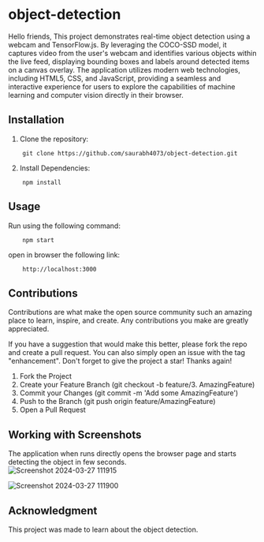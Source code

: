 ﻿# object-detection
Hello friends, This project demonstrates real-time object detection using a webcam and TensorFlow.js. By leveraging the COCO-SSD model, it captures video from the user's webcam and identifies various objects within the live feed, displaying bounding boxes and labels around detected items on a canvas overlay. The application utilizes modern web technologies, including HTML5, CSS, and JavaScript, providing a seamless and interactive experience for users to explore the capabilities of machine learning and computer vision directly in their browser.

## Installation
1. Clone the repository:
``` 
    git clone https://github.com/saurabh4073/object-detection.git
```

2. Install Dependencies:
``` 
    npm install
```

## Usage
Run using the following command:
```
    npm start
```

open in browser the following link:
```
    http://localhost:3000
```

## Contributions
Contributions are what make the open source community such an amazing place to learn, inspire, and create. Any contributions you make are greatly appreciated.

If you have a suggestion that would make this better, please fork the repo and create a pull request. You can also simply open an issue with the tag "enhancement". Don't forget to give the project a star! Thanks again!

1. Fork the Project
2. Create your Feature Branch (git checkout -b feature/3. AmazingFeature)
4. Commit your Changes (git commit -m 'Add some AmazingFeature')
5. Push to the Branch (git push origin feature/AmazingFeature)
6. Open a Pull Request

## Working with Screenshots
The application when runs directly opens the browser page and starts detecting the object in few seconds. 
<br>
![Screenshot 2024-03-27 111915](https://github.com/saurabh4073/object-detection/assets/49804941/c0433342-aa05-4e00-a126-98e4ee56ace4)

![Screenshot 2024-03-27 111900](https://github.com/saurabh4073/object-detection/assets/49804941/00d55c10-0741-449e-92e8-6cf966bbba4c)


## Acknowledgment
This project was made to learn about the object detection.